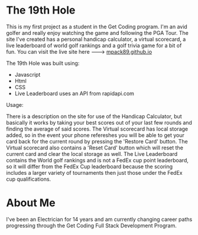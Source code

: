 # The 19th Hole
This is my first project as a student in the Get Coding program. I'm an avid golfer and really enjoy watching the game and following the PGA Tour. The site I've created has a personal handicap calculator,
a virtual scorecard, a live leaderboard of world golf rankings and a golf trivia game for a bit of fun.
You can visit the live site here ---> [mpack89.github.io](https://mpack89.github.io/)

The 19th Hole was built using:

- Javascript
- Html
- CSS
- Live Leaderboard uses an API from rapidapi.com

Usage:
  
  There is a description on the site for use of the Handicap Calculator, but basically it works by taking your best scores out of your last few rounds and finding the average of said scores.
  The Virtual scorecard has local storage added, so in the event your phone refereshes you will be able to get your card back for the current round by pressing the 'Restore Card' button.
  The Virtual scorecard also contains a 'Reset Card' button which will reset the current card and clear the local storage as well.
  The Live Leaderboard contains the World golf rankings and is not a FedEx cup point leaderboard, so it will differ from the FedEx Cup leaderboard because the scoring includes a larger
  variety of tournaments then just those under the FedEx cup qualifications.



# About Me

I've been an Electrician for 14 years and am currently changing career paths progressing through the Get Coding Full Stack Development Program.
